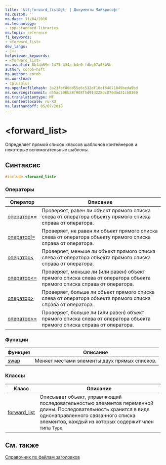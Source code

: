 ```yaml
---
title: '&lt;forward_list&gt; | Документы Майкрософт'
ms.custom: ''
ms.date: 11/04/2016
ms.technology:
- cpp-standard-libraries
ms.topic: reference
f1_keywords:
- <forward_list>
dev_langs:
- C++
helpviewer_keywords:
- <forward_list>
ms.assetid: 8b4ab09e-1475-434a-b4e0-fdbc07a08b5b
author: corob-msft
ms.author: corob
ms.workload:
- cplusplus
ms.openlocfilehash: 3a23fef80dd55e6c532df10cf64871849beda9bd
ms.sourcegitcommit: d55ac596ba8f908f5d91d228dc070dad31cb8360
ms.translationtype: MT
ms.contentlocale: ru-RU
ms.lasthandoff: 05/07/2018
---
```

# <a name="ltforwardlistgt"></a>&lt;forward_list&gt;

Определяет прямой список классов шаблонов контейнеров и некоторые вспомогательные шаблоны.

## <a name="syntax"></a>Синтаксис

```cpp
#include <forward_list>
```

### <a name="operators"></a>Операторы

|Оператор|Описание|
|-|-|
|[оператор==](../standard-library/forward-list-operators.md#op_eq_eq)|Проверяет, равен ли объект прямого списка слева от оператора объекту прямого списка справа от оператора.|
|[оператор!=](../standard-library/forward-list-operators.md#op_neq)|Проверяет, не равен ли объект прямого списка слева от оператора объекту прямого списка справа от оператора.|
|[оператор<](../standard-library/forward-list-operators.md#op_lt)|Проверяет, меньше ли объект прямого списка слева от оператора объекта прямого списка справа от оператора.|
|[оператор<=](../standard-library/forward-list-operators.md#op_lt_eq)|Проверяет, меньше ли (или равен) объект прямого списка слева от оператора объекта прямого списка справа от оператора.|
|[оператор>](../standard-library/forward-list-operators.md#op_gt)|Проверяет, больше ли объект прямого списка слева от оператора объекта прямого списка справа от оператора.|
|[оператор>=](../standard-library/forward-list-operators.md#op_lt_eq)|Проверяет, больше ли (или равен) объект прямого списка слева от оператора объекта прямого списка справа от оператора.|

### <a name="functions"></a>Функции

|Функция|Описание|
|-|-|
|[swap](../standard-library/forward-list-functions.md#swap)|Меняет местами элементы двух прямых списков.|

### <a name="classes"></a>Классы

|Класс|Описание|
|-|-|
|[forward_list](../standard-library/forward-list-class.md)|Описывает объект, управляющий последовательностью элементов переменной длины. Последовательность хранится в виде однонаправленного связанного списка элементов, каждый из которых содержит член типа `Type`.|

## <a name="see-also"></a>См. также

[Справочник по файлам заголовков](../standard-library/cpp-standard-library-header-files.md)<br/>
